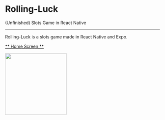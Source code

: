 # Rolling-Luck
(Unfinished) Slots Game in React Native

***

Rolling-Luck is a slots game made in React Native and Expo.

<ins>** Home Screen **</ins>

<img src="https://user-images.githubusercontent.com/46624487/187165389-686fb618-fa90-4cf3-97f4-bb4e43c1e231.png" width="200"/>

